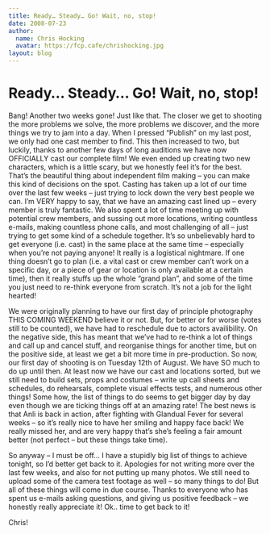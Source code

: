 ```yaml
---
title: Ready… Steady… Go! Wait, no, stop!
date: 2008-07-23
author:
  name: Chris Hocking
  avatar: https://fcp.cafe/chrishocking.jpg
layout: blog
---
```

# Ready… Steady… Go! Wait, no, stop!

Bang! Another two weeks gone! Just like that. The closer we get to shooting the more problems we solve, the more problems we discover, and the more things we try to jam into a day. When I pressed “Publish” on my last post, we only had one cast member to find. This then increased to two, but luckily, thanks to another few days of long auditions we have now OFFICIALLY cast our complete film! We even ended up creating two new characters, which is a little scary, but we honestly feel it’s for the best. That’s the beautiful thing about independent film making – you can make this kind of decisions on the spot. Casting has taken up a lot of our time over the last few weeks – just trying to lock down the very best people we can. I’m VERY happy to say, that we have an amazing cast lined up – every member is truly fantastic. We also spent a lot of time meeting up with potential crew members, and sussing out more locations, writing countless e-mails, making countless phone calls, and most challenging of all – just trying to get some kind of a schedule together. It’s so unbelievably hard to get everyone (i.e. cast) in the same place at the same time – especially when you’re not paying anyone! It really is a logistical nightmare. If one thing doesn’t go to plan (i.e. a vital cast or crew member can’t work on a specific day, or a piece of gear or location is only available at a certain time), then it really stuffs up the whole “grand plan”, and some of the time you just need to re-think everyone from scratch. It’s not a job for the light hearted!

We were originally planning to have our first day of principle photography THIS COMING WEEKEND believe it or not. But, for better or for worse (votes still to be counted), we have had to reschedule due to actors availibility. On the negative side, this has meant that we’ve had to re-think a lot of things and call up and cancel stuff, and reorganise things for another time, but on the positive side, at least we get a bit more time in pre-production. So now, our first day of shooting is on Tuesday 12th of August. We have SO much to do up until then. At least now we have our cast and locations sorted, but we still need to build sets, props and costumes – write up call sheets and schedules, do rehearsals, complete visual effects tests, and numerous other things! Some how, the list of things to do seems to get bigger day by day even though we are ticking things off at an amazing rate! The best news is that Anli is back in action, after fighting with Glandual Fever for several weeks – so it’s really nice to have her smiling and happy face back! We really missed her, and are very happy that’s she’s feeling a fair amount better (not perfect – but these things take time).

So anyway – I must be off… I have a stupidly big list of things to achieve tonight, so I’d better get back to it. Apologies for not writing more over the last few weeks, and also for not putting up many photos. We still need to upload some of the camera test footage as well – so many things to do! But all of these things will come in due course. Thanks to everyone who has spent us e-mails asking questions, and giving us positive feedback – we honestly really appreciate it! Ok.. time to get back to it!

Chris!